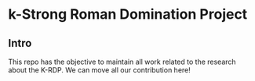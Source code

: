 # k-Strong Roman Domination Project

## Intro
This repo has the objective to maintain all work related to the research about the K-RDP. We can move all our contribution here!
